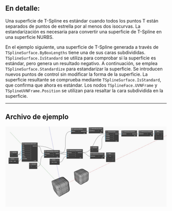 ## En detalle:
Una superficie de T-Spline es estándar cuando todos los puntos T están separados de puntos de estrella por al menos dos isocurvas. La estandarización es necesaria para convertir una superficie de T-Spline en una superficie NURBS.

En el ejemplo siguiente, una superficie de T-Spline generada a través de `TSplineSurface.ByBoxLengths` tiene una de sus caras subdivididas. `TSplineSurface.IsStandard` se utiliza para comprobar si la superficie es estándar, pero genera un resultado negativo.
A continuación, se emplea `TSplineSurface.Standardize` para estandarizar la superficie. Se introducen nuevos puntos de control sin modificar la forma de la superficie. La superficie resultante se comprueba mediante `TSplineSurface.IsStandard`, que confirma que ahora es estándar.
Los nodos `TSplineFace.UVNFrame` y `TSplineUVNFrame.Position` se utilizan para resaltar la cara subdividida en la superficie.
___
## Archivo de ejemplo

![TSplineSurface.IsStandard](./Autodesk.DesignScript.Geometry.TSpline.TSplineSurface.IsStandard_img.jpg)

